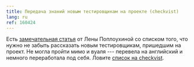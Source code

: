 ```yaml
---
title: Передача знаний новым тестировщикам на проекте (checkvist)
lang: ru
ref: 160424
---
```


Есть [замечательная статья](http://positiveflower.blogspot.in/2016/04/blog-post.html) от Лены Поплоухиной со списком того, что нужно не забыть рассказать новым тестировщикам, пришедшим на проект. Не могла пройти мимо и вуаля --- перевела на английский и немного переработала под себя. Ловите [список на checkvist](https://checkvist.com/checklists/554667-knowledge-transfer).


